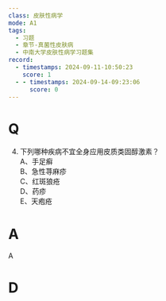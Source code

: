 ```yaml
---
class: 皮肤性病学
mode: A1
tags:
  - 习题
  - 章节-真菌性皮肤病
  - 中南大学皮肤性病学习题集
record:
  - timestamps: 2024-09-11-10:50:23
    score: 1
  - - timestamps: 2024-09-14-09:23:06
      score: 0
---
```


# Q
4. 下列哪种疾病不宜全身应用皮质类固醇激素？  
A、手足癣  
B、急性荨麻疹  
C、红斑狼疮  
D、药疹  
E、天疱疮  
# A
A
# D

